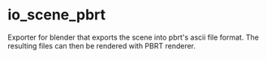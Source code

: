 # io_scene_pbrt
Exporter for blender that exports the scene into pbrt's ascii file format. 
The resulting files can then be rendered with PBRT renderer.
